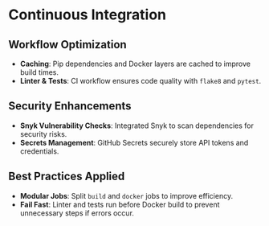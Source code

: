 # Continuous Integration

## Workflow Optimization

- **Caching**: Pip dependencies and Docker layers are cached to improve build times.
- **Linter & Tests**: CI workflow ensures code quality with `flake8` and `pytest`.

## Security Enhancements

- **Snyk Vulnerability Checks**: Integrated Snyk to scan dependencies for security risks.
- **Secrets Management**: GitHub Secrets securely store API tokens and credentials.

## Best Practices Applied

- **Modular Jobs**: Split `build` and `docker` jobs to improve efficiency.
- **Fail Fast**: Linter and tests run before Docker build to prevent unnecessary steps if errors occur.
